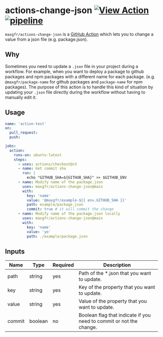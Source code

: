 # actions-change-json [![View Action](https://img.shields.io/badge/view-github%20action-yellow.svg)](https://github.com/marketplace/actions/actions-change-json) [![pipeline](https://img.shields.io/github/workflow/status/maxgfr/actions-change-json/build-test)](https://github.com/maxgfr/actions-change-jsons/actions/workflows/build.yaml)

`maxgfr/actions-change-json` is a [GitHub Action](https://github.com/features/actions) which lets you to change a value from a json file (e.g. package.json).

## Why

Sometimes you need to update a `.json` file in your project during a workflow. For example, when you want to deploy a package to github packages and npm packages with a different name for each package. (e.g. `@maxgfr/package-name` for github packages and `package-name` for npm packages). The purpose of this action is to handle this kind of situation by updating your `.json` file directly during the workflow without having to manually edit it.

## Usage

```yaml
name: 'action-test'
on:
  pull_request:
  push:

jobs:
  action:
    runs-on: ubuntu-latest
    steps:
      - uses: actions/checkout@v3
      - name: Get commit sha
        run: |
          echo "GITHUB_SHA=${GITHUB_SHA}" >> $GITHUB_ENV
      - name: Modify name of the package.json
        uses: maxgfr/actions-change-json@main
        with:
          key: 'name'
          value: '@maxgfr/example-${{ env.GITHUB_SHA }}'
          path: example/package.json
          commit: true # it will commit the change
      - name: Modify name of the package.json locally
        uses: maxgfr/actions-change-json@main
        with:
          key: 'name'
          value: 'yo'
          path: ./example/package.json
```

## Inputs

**Name**|**Type**|**Required**|**Description**
-----|-----|-----|-----
path|string|yes|Path of the *.json that you want to update.
key|string|yes|Key of the property that you want to update.
value|string|yes|Value of the property that you want to update.
commit|boolean|no|Boolean flag that indicate if you need to commit or not the change.
